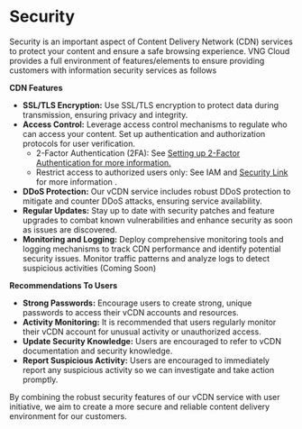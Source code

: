 # Security

Security is an important aspect of Content Delivery Network (CDN) services to protect your content and ensure a safe browsing experience. VNG Cloud provides a full environment of features/elements to ensure providing customers with information security services as follows

**CDN Features**

* **SSL/TLS Encryption:** Use SSL/TLS encryption to protect data during transmission, ensuring privacy and integrity.
* **Access Control:** Leverage access control mechanisms to regulate who can access your content. Set up authentication and authorization protocols for user verification.
  * 2-Factor Authentication (2FA): See [Setting up 2-Factor Authentication for more information.](https://docs-vngcloud-vn.translate.goog/vng-cloud-document/vn/huong-dan-su-dung-tai-khoan/thiet-lap-xac-thuc-2-lop)
  * Restrict access to authorized users only: See IAM and [Security Link](https://docs-vngcloud-vn.translate.goog/vng-cloud-document/vn/vcdn/chi-tiet-tinh-nang/security-link) for more information .
* **DDoS Protection:** Our vCDN service includes robust DDoS protection to mitigate and counter DDoS attacks, ensuring service availability.
* **Regular Updates:** Stay up to date with security patches and feature upgrades to combat known vulnerabilities and enhance security as soon as issues are discovered.
* **Monitoring and Logging:** Deploy comprehensive monitoring tools and logging mechanisms to track CDN performance and identify potential security issues. Monitor traffic patterns and analyze logs to detect suspicious activities (Coming Soon)

**Recommendations To Users**

* **Strong Passwords:** Encourage users to create strong, unique passwords to access their vCDN accounts and resources.
* **Activity Monitoring:** It is recommended that users regularly monitor their vCDN account for unusual activity or unauthorized access.
* **Update Security Knowledge:** Users are encouraged to refer to vCDN documentation and security knowledge.
* **Report Suspicious Activity:** Users are encouraged to immediately report any suspicious activity so we can investigate and take action promptly.

By combining the robust security features of our vCDN service with user initiative, we aim to create a more secure and reliable content delivery environment for our customers.

